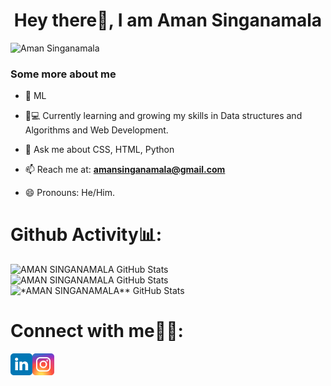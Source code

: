 <h1 align="center">Hey there👋, I am Aman Singanamala</h1>
<!-- <h3 align="center">A Web Developer and a Machine Learning Enthusiast.</h3> -->
<p align="left"> <img src="https://komarev.com/ghpvc/?username=aman-singanamala" alt="Aman Singanamala" /> </p>


### Some more about me
- 🔭 ML
- 👨💻 Currently learning and growing my skills in Data structures and Algorithms and Web Development.

- 💬 Ask me about CSS, HTML, Python
- 📫 Reach me at: **amansinganamala@gmail.com**
- 😄 Pronouns: He/Him.




# Github Activity📊:

<img src="https://github-readme-stats.vercel.app/api?username=aman-singanamala&&show_icons=true&theme=algolia&hide_border=true" alt="AMAN SINGANAMALA GitHub Stats">
<img src="https://github-readme-stats.vercel.app/api/top-langs/?username=aman-singanamala&layout=compact&&show_icons=true&&theme=algolia&hide_border=true" alt="AMAN SINGANAMALA GitHub Stats">
<img src="https://github-readme-streak-stats.herokuapp.com/?user=aman-singanamala&&show_icons=true&&theme=algolia&hide_border=true" alt="*AMAN SINGANAMALA** GitHub Stats"> 


# Connect with me:man_technologist::

[<img align="left" alt="AMAN SINGANAMALA | LinkedIn" width="35px" src="https://github.com/edent/SuperTinyIcons/blob/master/images/svg/linkedin.svg" />](https://www.linkedin.com/in/aman-singanamala-4aa05a206/)
[<img align="left" alt="AMAN SINGANAMALA| Instagram" width="35px" src="https://github.com/edent/SuperTinyIcons/blob/master/images/svg/instagram.svg" />](https://www.instagram.com/_i_.am_.aman_/)



